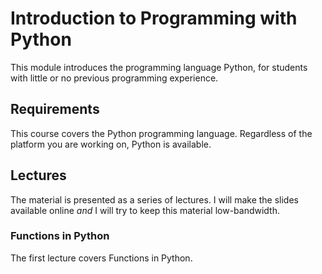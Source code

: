 # Introduction to Programming with Python

This module introduces the programming language Python, for students with little 
or no previous programming experience.


## Requirements

This course covers the Python programming language. 
Regardless of the platform you are working on, Python is available.


## Lectures

The material is presented as a series of lectures.
I will make the slides available online *and* I will try to keep this material low-bandwidth.


### Functions in Python

The first lecture covers Functions in Python.

